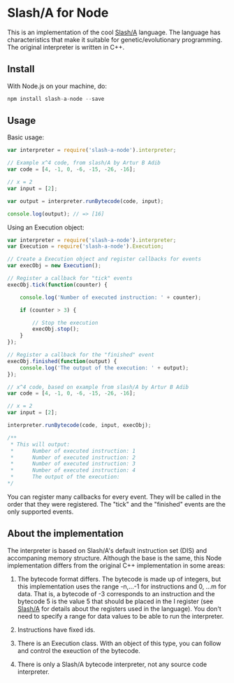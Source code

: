 Slash/A for Node
================

This is an implementation of the cool [Slash/A](https://github.com/arturadib/slash-a) language. The language has characteristics that make it suitable for genetic/evolutionary programming. The original interpreter is written in C++.


Install
-------
With Node.js on your machine, do:
```js
npm install slash-a-node --save
```

Usage
-----
Basic usage:
```js
var interpreter = require('slash-a-node').interpreter;

// Example x^4 code, from slash/A by Artur B Adib
var code = [4, -1, 0, -6, -15, -26, -16];

// x = 2
var input = [2];

var output = interpreter.runBytecode(code, input);

console.log(output); // => [16]
```

Using an Execution object:
```js
var interpreter = require('slash-a-node').interpreter;
var Execution = require('slash-a-node').Execution;

// Create a Execution object and register callbacks for events
var execObj = new Execution();

// Register a callback for "tick" events
execObj.tick(function(counter) {

    console.log('Number of executed instruction: ' + counter);

    if (counter > 3) {

        // Stop the execution
        execObj.stop();
    }
});

// Register a callback for the "finished" event 
execObj.finished(function(output) {
    console.log('The output of the execution: ' + output);
});

// x^4 code, based on example from slash/A by Artur B Adib
var code = [4, -1, 0, -6, -15, -26, -16];

// x = 2
var input = [2];

interpreter.runBytecode(code, input, execObj);

/**
 * This will output:
 *      Number of executed instruction: 1
 *      Number of executed instruction: 2
 *      Number of executed instruction: 3
 *      Number of executed instruction: 4
 *      The output of the execution: 
*/
```

You can register many callbacks for every event. They will be called in the order that they were registered. The "tick" and the "finished" events are the only supported events.


About the implementation
------------------------
The interpreter is based on Slash/A's default instruction set (DIS) and accompaning memory structure. Although the base is the same, this Node implementation differs from the original C++ implementation in some areas:

1) The bytecode format differs. The bytecode is made up of integers, but this implementation uses the range -n,...-1 for instructions and 0, ...m for data. That is, a bytecode of -3 corresponds to an instruction and the bytecode 5 is the value 5 that should be placed in the I register (see [Slash/A](https://github.com/arturadib/slash-a) for details about the registers used in the language). You don't need to specify a range for data values to be able to run the interpreter.

2) Instructions have fixed ids.

3) There is an Execution class. With an object of this type, you can follow and control the exeuction of the bytecode.

4) There is only a Slash/A bytecode interpreter, not any source code interpreter.

